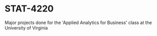 # STAT-4220
Major projects done for the 'Applied Analytics for Business' class at the University of Virginia

